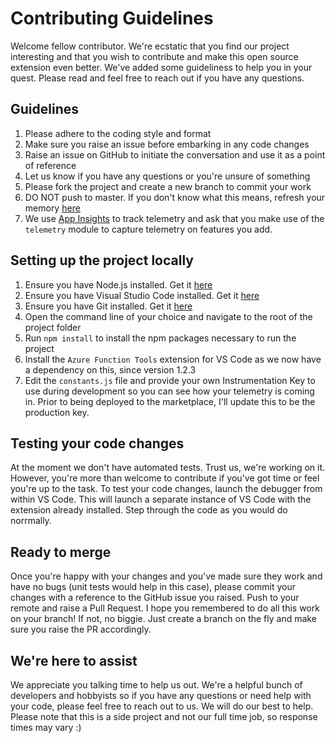 # Contributing Guidelines

Welcome fellow contributor. We're ecstatic that you find our project interesting and that you wish to contribute and make this open source extension even better.
We've added some guideliness to help you in your quest. Please read and feel free to reach out if you have any questions.

## Guidelines
1. Please adhere to the coding style and format
2. Make sure you raise an issue before embarking in any code changes
3. Raise an issue on GitHub to initiate the conversation and use it as a point of reference
4. Let us know if you have any questions or you're unsure of something
5. Please fork the project and create a new branch to commit your work
6. DO NOT push to master. If you don't know what this means, refresh your memory [here](https://git-scm.com/book/en/v2/Git-Branching-Branches-in-a-Nutshell) 
7. We use [App Insights](https://azure.microsoft.com/en-us/services/application-insights/) to track telemetry and ask that you make use of the `telemetry` module to capture telemetry on features you add. 

## Setting up the project locally
1. Ensure you have Node.js installed. Get it [here](https://nodejs.org/en/)
2. Ensure you have Visual Studio Code installed. Get it [here](https://code.visualstudio.com/Download)
3. Ensure you have Git installed. Get it [here](https://git-scm.com/download)
4. Open the command line of your choice and navigate to the root of the project folder
5. Run `npm install` to install the npm packages necessary to run the project
6. Install the `Azure Function Tools` extension for VS Code as we now have a dependency on this, since version 1.2.3
7. Edit the `constants.js` file and provide your own Instrumentation Key to use during development so you can see how your telemetry is coming in. Prior to being deployed to the marketplace, I'll update this to be the production key. 

## Testing your code changes
At the moment we don't have automated tests. Trust us, we're working on it. However, you're more than welcome to contribute if you've got time or feel you're up to the task. To test your code changes, launch the debugger from within VS Code. This will launch a separate instance of VS Code with the extension already installed. Step through the code as you would do norrmally.

## Ready to merge
Once you're happy with your changes and you've made sure they work and have no bugs (unit tests would help in this case), please commit your changes with a reference to the GitHub issue you raised. Push to your remote and raise a Pull Request. I hope you remembered to do all this work on your branch! If not, no biggie. Just create a branch on the fly and make sure you raise the PR accordingly.

## We're here to assist
We appreciate you talking time to help us out. We're a helpful bunch of developers and hobbyists so if you have any questions or need help with your code, please feel free to reach out to us. We will do our best to help. Please note that this is a side project and not our full time job, so response times may vary :)
